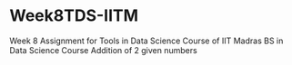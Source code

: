 # Week8TDS-IITM
Week 8 Assignment for Tools in Data Science Course of IIT Madras BS in Data Science Course
Addition of 2 given numbers
